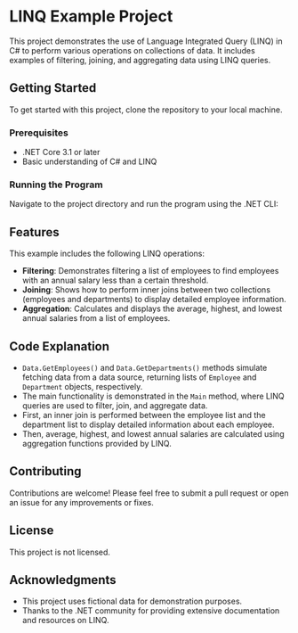 # LINQ Example Project

This project demonstrates the use of Language Integrated Query (LINQ) in C# to perform various operations on collections of data. It includes examples of filtering, joining, and aggregating data using LINQ queries.

## Getting Started

To get started with this project, clone the repository to your local machine.

### Prerequisites

- .NET Core 3.1 or later
- Basic understanding of C# and LINQ

### Running the Program

Navigate to the project directory and run the program using the .NET CLI:

## Features

This example includes the following LINQ operations:

- **Filtering**: Demonstrates filtering a list of employees to find employees with an annual salary less than a certain threshold.
- **Joining**: Shows how to perform inner joins between two collections (employees and departments) to display detailed employee information.
- **Aggregation**: Calculates and displays the average, highest, and lowest annual salaries from a list of employees.

## Code Explanation

- `Data.GetEmployees()` and `Data.GetDepartments()` methods simulate fetching data from a data source, returning lists of `Employee` and `Department` objects, respectively.
- The main functionality is demonstrated in the `Main` method, where LINQ queries are used to filter, join, and aggregate data.
- First, an inner join is performed between the employee list and the department list to display detailed information about each employee.
- Then, average, highest, and lowest annual salaries are calculated using aggregation functions provided by LINQ.

## Contributing

Contributions are welcome! Please feel free to submit a pull request or open an issue for any improvements or fixes.

## License

This project is not licensed.

## Acknowledgments

- This project uses fictional data for demonstration purposes.
- Thanks to the .NET community for providing extensive documentation and resources on LINQ.
